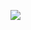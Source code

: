 ![](https://cs11.livemaster.ru/storage/topic/NxN/48/72/51ca01280af65e4ef909ed524902f4cfaf44vc.jpg?h=YsmDTRGuAl-rn9pK1vTgCA)
